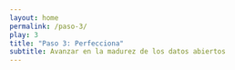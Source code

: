 ```yaml
---
layout: home
permalink: /paso-3/
play: 3
title: "Paso 3: Perfecciona"
subtitle: Avanzar en la madurez de los datos abiertos
---
```


